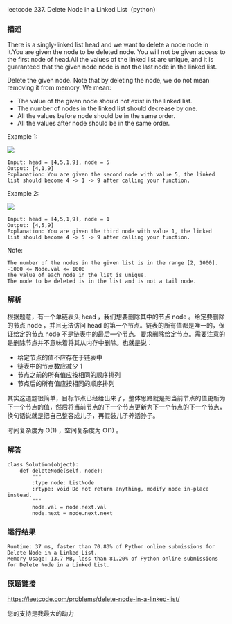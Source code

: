 leetcode  237. Delete Node in a Linked List（python）




### 描述

There is a singly-linked list head and we want to delete a node node in it.You are given the node to be deleted node. You will not be given access to the first node of head.All the values of the linked list are unique, and it is guaranteed that the given node node is not the last node in the linked list.

Delete the given node. Note that by deleting the node, we do not mean removing it from memory. We mean:

* The value of the given node should not exist in the linked list.
* The number of nodes in the linked list should decrease by one.
* All the values before node should be in the same order.
* All the values after node should be in the same order.





Example 1:

![](https://assets.leetcode.com/uploads/2020/09/01/node1.jpg)

	Input: head = [4,5,1,9], node = 5
	Output: [4,1,9]
	Explanation: You are given the second node with value 5, the linked list should become 4 -> 1 -> 9 after calling your function.

	
Example 2:

![](https://assets.leetcode.com/uploads/2020/09/01/node2.jpg)

	Input: head = [4,5,1,9], node = 1
	Output: [4,5,9]
	Explanation: You are given the third node with value 1, the linked list should become 4 -> 5 -> 9 after calling your function.



Note:

	The number of the nodes in the given list is in the range [2, 1000].
	-1000 <= Node.val <= 1000
	The value of each node in the list is unique.
	The node to be deleted is in the list and is not a tail node.


### 解析

根据题意，有一个单链表头 head ，我们想要删除其中的节点 node 。给定要删除的节点 node ，并且无法访问 head 的第一个节点。链表的所有值都是唯一的，保证给定的节点 node 不是链表中的最后一个节点。要求删除给定节点。需要注意的是删除节点并不意味着将其从内存中删除。也就是说：

* 给定节点的值不应存在于链表中
* 链表中的节点数应减少 1
* 节点之前的所有值应按相同的顺序排列
* 节点后的所有值应按相同的顺序排列

其实这道题很简单，目标节点已经给出来了，整体思路就是把当前节点的值更新为下一个节点的值，然后将当前节点的下一个节点更新为下一个节点的下一个节点，换句话说就是把自己整容成儿子，再假装儿子养活孙子。

时间复杂度为 O(1) ，空间复杂度为 O(1) 。
### 解答

	class Solution(object):
	    def deleteNode(self, node):
	        """
	        :type node: ListNode
	        :rtype: void Do not return anything, modify node in-place instead.
	        """
	        node.val = node.next.val
	        node.next = node.next.next

### 运行结果

	Runtime: 37 ms, faster than 70.83% of Python online submissions for Delete Node in a Linked List.
	Memory Usage: 13.7 MB, less than 81.20% of Python online submissions for Delete Node in a Linked List.

### 原题链接

https://leetcode.com/problems/delete-node-in-a-linked-list/


您的支持是我最大的动力
